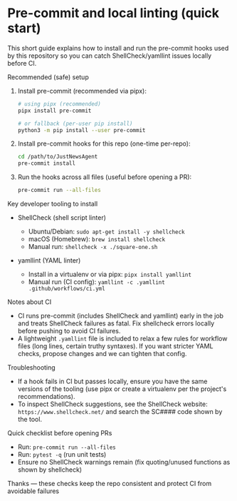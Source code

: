 # Pre-commit and local linting (quick start)

This short guide explains how to install and run the pre-commit hooks used by this repository so you can catch ShellCheck/yamllint issues locally before CI.

Recommended (safe) setup

1) Install pre-commit (recommended via pipx):

   ```bash
   # using pipx (recommended)
   pipx install pre-commit
   ```

   ```bash
   # or fallback (per-user pip install)
   python3 -m pip install --user pre-commit
   ```

2) Install pre-commit hooks for this repo (one-time per-repo):

   ```bash
   cd /path/to/JustNewsAgent
   pre-commit install
   ```

3) Run the hooks across all files (useful before opening a PR):

   ```bash
   pre-commit run --all-files
   ```

Key developer tooling to install

- ShellCheck (shell script linter)
  - Ubuntu/Debian: `sudo apt-get install -y shellcheck`
  - macOS (Homebrew): `brew install shellcheck`
  - Manual run: `shellcheck -x ./square-one.sh`

- yamllint (YAML linter)
  - Install in a virtualenv or via pipx: `pipx install yamllint`
  - Manual run (CI config): `yamllint -c .yamllint .github/workflows/ci.yml`

Notes about CI

- CI runs pre-commit (includes ShellCheck and yamllint) early in the job and treats ShellCheck failures as fatal. Fix shellcheck errors locally before pushing to avoid CI failures.
- A lightweight `.yamllint` file is included to relax a few rules for workflow files (long lines, certain truthy syntaxes). If you want stricter YAML checks, propose changes and we can tighten that config.

Troubleshooting

- If a hook fails in CI but passes locally, ensure you have the same versions of the tooling (use pipx or create a virtualenv per the project's recommendations).
- To inspect ShellCheck suggestions, see the ShellCheck website: `https://www.shellcheck.net/` and search the SC#### code shown by the tool.

Quick checklist before opening PRs

- Run: `pre-commit run --all-files`
- Run: `pytest -q` (run unit tests)
- Ensure no ShellCheck warnings remain (fix quoting/unused functions as shown by shellcheck)

Thanks — these checks keep the repo consistent and protect CI from avoidable failures
